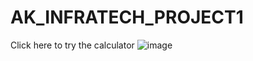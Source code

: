 # AK_INFRATECH_PROJECT1

Click here to try the calculator
![image](https://github.com/user-attachments/assets/d76376df-0dd1-475a-b553-2f14603ece4f)

